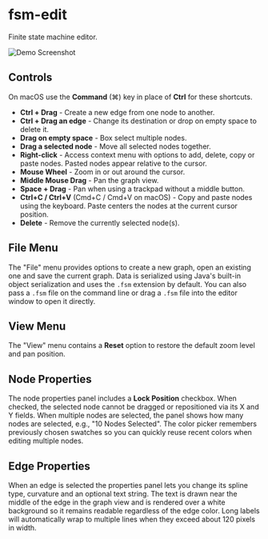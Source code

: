 # fsm-edit
Finite state machine editor.

![Demo Screenshot](https://media.githubusercontent.com/media/wyattphillips-philips/fsm-edit/refs/heads/main/docs/demo/screenshot_01.png)

## Controls

On macOS use the **Command** (⌘) key in place of **Ctrl** for these shortcuts.

* **Ctrl + Drag** - Create a new edge from one node to another.
* **Ctrl + Drag an edge** - Change its destination or drop on empty space to delete it.
* **Drag on empty space** - Box select multiple nodes.
* **Drag a selected node** - Move all selected nodes together.
* **Right-click** - Access context menu with options to add, delete,
  copy or paste nodes. Pasted nodes appear relative to the cursor.
* **Mouse Wheel** - Zoom in or out around the cursor.
* **Middle Mouse Drag** - Pan the graph view.
* **Space + Drag** - Pan when using a trackpad without a middle button.
* **Ctrl+C / Ctrl+V** (Cmd+C / Cmd+V on macOS) - Copy and paste nodes using the keyboard. Paste
  centers the nodes at the current cursor position.
* **Delete** - Remove the currently selected node(s).

## File Menu

The "File" menu provides options to create a new graph, open an existing one and save the current graph. Data is serialized using Java's built-in object serialization and uses the `.fsm` extension by default. You can also pass a `.fsm` file on the command line or drag a `.fsm` file into the editor window to open it directly.

## View Menu

The "View" menu contains a **Reset** option to restore the default zoom level and pan position.

## Node Properties

The node properties panel includes a **Lock Position** checkbox. When checked,
the selected node cannot be dragged or repositioned via its X and Y fields.
When multiple nodes are selected, the panel shows how many nodes are selected, e.g., "10 Nodes Selected".
The color picker remembers previously chosen swatches so you can quickly reuse
recent colors when editing multiple nodes.

## Edge Properties

When an edge is selected the properties panel lets you change its spline type,
curvature and an optional text string. The text is drawn near the middle of the
edge in the graph view and is rendered over a white background so it remains
readable regardless of the edge color. Long labels will automatically wrap to
multiple lines when they exceed about 120 pixels in width.
